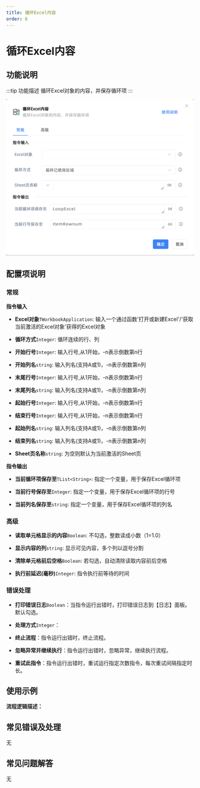 ```yaml
---
title: 循环Excel内容
order: 6
---
```


# 循环Excel内容

## 功能说明

:::tip 功能描述
循环Excel对象的内容，并保存循环项
:::

![循环Excel内容](../../../assets/循环Excel内容_command.png)

## 配置项说明

### 常规

**指令输入**

- **Excel对象**`TWorkbookApplication`: 输入一个通过函数'打开或新建Excel'/'获取当前激活的Excel对象'获得的Excel对象

- **循环方式**`Integer`: 循环连续的行、列

- **开始行号**`Integer`: 输入行号,从1开始，-n表示倒数第n行

- **开始列名**`string`: 输入列名(支持A或1)，-n表示倒数第n列

- **末尾行号**`Integer`: 输入行号,从1开始，-n表示倒数第n行

- **末尾列名**`string`: 输入列名(支持A或1)，-n表示倒数第n列

- **起始行号**`Integer`: 输入行号,从1开始，-n表示倒数第n行

- **结束行号**`Integer`: 输入行号,从1开始，-n表示倒数第n行

- **起始列名**`string`: 输入列名(支持A或1)，-n表示倒数第n列

- **结束列名**`string`: 输入列名(支持A或1)，-n表示倒数第n列

- **Sheet页名称**`string`: 为空则默认为当前激活的Sheet页


**指令输出**

- **当前循环项保存至**`TList<String>`: 指定一个变量，用于保存Excel循环项

- **当前行号保存至**`Integer`: 指定一个变量，用于保存Excel循环项的行号

- **当前列名保存至**`string`: 指定一个变量，用于保存Excel循环项的列名

### 高级

- **读取单元格显示的内容**`Boolean`: 不勾选，整数读成小数（1=1.0）

- **显示内容的列**`string`: 显示可见内容，多个列以逗号分割

- **清除单元格前后空格**`Boolean`: 若勾选，自动清除读取内容前后空格

- **执行前延迟(毫秒)**`Integer`: 指令执行前等待的时间

### 错误处理

- **打印错误日志**`Boolean`：当指令运行出错时，打印错误日志到【日志】面板。默认勾选。

- **处理方式**`Integer`：

 - **终止流程**：指令运行出错时，终止流程。

 - **忽略异常并继续执行**：指令运行出错时，忽略异常，继续执行流程。

 - **重试此指令**：指令运行出错时，重试运行指定次数指令，每次重试间隔指定时长。

## 使用示例

**流程逻辑描述：** 

## 常见错误及处理

无

## 常见问题解答

无

